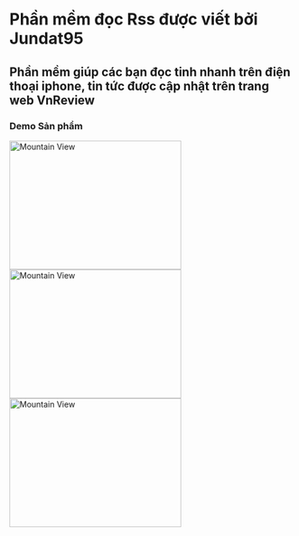 <html>
  <body>
  <h1>Phần mềm đọc Rss được viết bởi Jundat95</h1>
  <h2>Phần mềm giúp các bạn đọc tinh nhanh trên điện thoại iphone, tin tức được cập nhật trên trang web VnReview</h2>
  <h3>Demo Sản phẩm</h3>
  <img src="https://1.bp.blogspot.com/-kDC_ioQW2Vg/V-8FipzrnhI/AAAAAAAAK5U/RyDLzD2ccoM7rQ_4tyWSXoYJofYJgJpGACLcB/s320/Simulator%2BScreen%2BShot%2BOct%2B1%252C%2B2016%252C%2B7.36.21%2BAM.png" alt="Mountain View" style="width:304px;height:228px;">
  <img src="https://1.bp.blogspot.com/-k7WsEcUb74A/V-8FkIvuGRI/AAAAAAAAK5Y/yEH2i_DTZEss7er1OpWlxAG2XVkEX2RWgCLcB/s1600/Simulator%2BScreen%2BShot%2BOct%2B1%252C%2B2016%252C%2B7.36.32%2BAM.png" alt="Mountain View" style="width:304px;height:228px;">
  <img src="https://2.bp.blogspot.com/-FV2bMNY3pTo/V-8Flg6t3qI/AAAAAAAAK5c/UiviJ9hv214m4Klkr3k0S13vxeL-sBuBACLcB/s1600/Simulator%2BScreen%2BShot%2BOct%2B1%252C%2B2016%252C%2B7.36.44%2BAM.png" alt="Mountain View" style="width:304px;height:228px;">
  </body>
</html>
